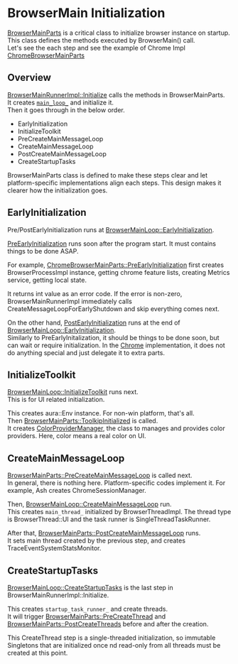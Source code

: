 # BrowserMain Initialization

[BrowserMainParts](https://source.chromium.org/chromium/chromium/src/+/main:content/public/browser/browser_main_parts.h;l=119;drc=1d2715064cc686e5eac4e41f34dbc212d47deff1) is a critical class to initialize browser instance on startup.  
This class defines the methods executed by BrowserMain() call.  
Let's see the each step and see the example of Chrome Impl [ChromeBrowserMainParts](https://source.chromium.org/chromium/chromium/src/+/main:chrome/browser/chrome_browser_main.h;l=43;drc=d21b40da81ef43caea8c9452514041c1dc60612d)

## Overview
[BrowserMainRunnerImpl::Initialize](https://source.chromium.org/chromium/chromium/src/+/main:content/browser/browser_main_runner_impl.cc;l=71;drc=1d2715064cc686e5eac4e41f34dbc212d47deff1) calls the methods in BrowserMainParts.  
It creates [`main_loop_`](https://source.chromium.org/chromium/chromium/src/+/main:content/browser/browser_main_runner_impl.cc;l=108;drc=1d2715064cc686e5eac4e41f34dbc212d47deff1) and initialize it.  
Then it goes through in the below order.
- EarlyInitialization
- InitializeToolkit
- PreCreateMainMessageLoop
- CreateMainMessageLoop
- PostCreateMainMessageLoop
- CreateStartupTasks

BrowserMainParts class is defined to make these steps clear and let platform-specific implementations align each steps. This design makes it clearer how the initialization goes.

## EarlyInitialization
Pre/PostEarlyInitialization runs at [BrowserMainLoop::EarlyInitialization](https://source.chromium.org/chromium/chromium/src/+/main:content/browser/browser_main_loop.cc;l=534;drc=1d2715064cc686e5eac4e41f34dbc212d47deff1).

[PreEarlyInitialization](https://source.chromium.org/chromium/chromium/src/+/main:content/public/browser/browser_main_parts.h;l=128;drc=1d2715064cc686e5eac4e41f34dbc212d47deff1) runs soon after the program start. It must contains things to be done ASAP.

For example, [ChromeBrowserMainParts::PreEarlyInitialization](https://source.chromium.org/chromium/chromium/src/+/main:chrome/browser/chrome_browser_main.cc;l=747;drc=1d2715064cc686e5eac4e41f34dbc212d47deff1) first creates BrowserProcessImpl instance, getting chrome feature lists, creating Metrics service, getting local state.

It returns int value as an error code. If the error is non-zero, BrowserMainRunnerImpl immediately calls CreateMessageLoopForEarlyShutdown and skip everything comes next.

On the other hand, [PostEarlyInitialization](https://source.chromium.org/chromium/chromium/src/+/main:content/public/browser/browser_main_parts.h;l=129;drc=1d2715064cc686e5eac4e41f34dbc212d47deff1) runs at the end of [BrowserMainLoop::EarlyInitialization](https://source.chromium.org/chromium/chromium/src/+/main:content/browser/browser_main_loop.cc;l=534;drc=1d2715064cc686e5eac4e41f34dbc212d47deff1).  
Similarly to PreEarlyInitalization, it should be things to be done soon, but can wait or require initialization.
In the [Chrome](https://source.chromium.org/chromium/chromium/src/+/main:chrome/browser/chrome_browser_main.cc;l=798;drc=1d2715064cc686e5eac4e41f34dbc212d47deff1) implementation, it does not do anything special and just delegate it to extra parts.

## InitializeToolkit
[BrowserMainLoop::InitializeToolkit](https://source.chromium.org/chromium/chromium/src/+/main:content/browser/browser_main_loop.cc;l=1473;drc=1d2715064cc686e5eac4e41f34dbc212d47deff1) runs next.  
This is for UI related initialization.

This creates aura::Env instance. For non-win platform, that's all.  
Then [BrowserMainParts::ToolkipInitialized](https://source.chromium.org/chromium/chromium/src/+/main:content/public/browser/browser_main_parts.h;l=130;drc=adac219925ef5d9c9a954d189c2e4b8852a4bbed) is called.  
It creates [ColorProviderManager](https://source.chromium.org/chromium/chromium/src/+/main:ui/color/color_provider_manager.h;l=32;drc=1d2715064cc686e5eac4e41f34dbc212d47deff1), the class to manages and provides color providers. Here, color means a real color on UI.

## CreateMainMessageLoop
[BrowserMainParts::PreCreateMainMessageLoop](https://source.chromium.org/chromium/chromium/src/+/main:content/public/browser/browser_main_parts.h;l=131;drc=adac219925ef5d9c9a954d189c2e4b8852a4bbed) is called next.  
In general, there is nothing here. Platform-specific codes implement it. For example, Ash creates ChromeSessionManager.

Then, [BrowserMainLoop::CreateMainMessageLoop](https://source.chromium.org/chromium/chromium/src/+/main:content/browser/browser_main_loop.cc;l=644;drc=1d2715064cc686e5eac4e41f34dbc212d47deff1) run.  
This creates `main_thread_` initialized by BrowserThreadImpl. The thread type is BrowserThread::UI and the task runner is SingleThreadTaskRunner.

After that, [BrowserMainParts::PostCreateMainMessageLoop](https://source.chromium.org/chromium/chromium/src/+/main:content/public/browser/browser_main_parts.h;l=132;drc=adac219925ef5d9c9a954d189c2e4b8852a4bbed) runs.  
It sets main thread created by the previous step, and creates TraceEventSystemStatsMonitor.

## CreateStartupTasks
[BrowserMainLoop::CreateStartupTasks](https://source.chromium.org/chromium/chromium/src/+/main:content/browser/browser_main_loop.cc;l=848;drc=1d2715064cc686e5eac4e41f34dbc212d47deff1) is the last step in BrowserMainRunnerImpl::Initialize.

This creates `startup_task_runner_` and create threads.  
It will trigger [BrowserMainParts::PreCreateThread](https://source.chromium.org/chromium/chromium/src/+/main:content/public/browser/browser_main_parts.h;l=133;drc=adac219925ef5d9c9a954d189c2e4b8852a4bbed) and [BrowserMainParts::PostCreateThreads](https://source.chromium.org/chromium/chromium/src/+/main:content/public/browser/browser_main_parts.h;l=134;drc=adac219925ef5d9c9a954d189c2e4b8852a4bbed) before and after the creation.  

This CreateThread step is a single-threaded initialization, so immutable Singletons that are initialized once nd read-only from all threads must be created at this point.  
